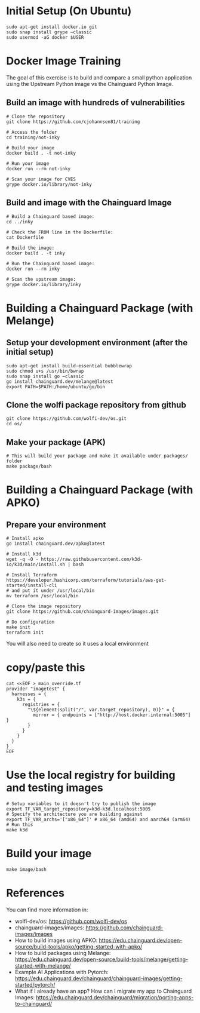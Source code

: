 # Initial Setup (On Ubuntu)
```
sudo apt-get install docker.io git
sudo snap install grype —classic
sudo usermod -aG docker $USER
```

# Docker Image Training
The goal of this exercise is to build and compare a small python application using the Upstream Python image vs the Chainguard Python Image.

## Build an image with hundreds of vulnerabilities
```
# Clone the repository
git clone https://github.com/cjohannsen81/training

# Access the folder
cd training/not-inky

# Build your image
docker build . -t not-inky

# Run your image
docker run --rm not-inky

# Scan your image for CVES
grype docker.io/library/not-inky
```

## Build and image with the Chainguard Image

```
# Build a Chainguard based image:
cd ../inky

# Check the FROM line in the Dockerfile:
cat Dockerfile

# Build the image:
docker build . -t inky

# Run the Chainguard based image:
docker run --rm inky

# Scan the upstream image:
grype docker.io/library/inky 
```

# Building a Chainguard Package (with Melange)

## Setup your development environment (after the initial setup)
```
sudo apt-get install build-essential bubblewrap
sudo chmod u+s /usr/bin/bwrap
sudo snap install go —classic
go install chainguard.dev/melange@latest
export PATH=$PATH:/home/ubuntu/go/bin
```

## Clone the wolfi package repository from github
```
git clone https://github.com/wolfi-dev/os.git
cd os/
```

## Make your package (APK)
```
# This will build your package and make it available under packages/ folder
make package/bash
```

# Building a Chainguard Package (with APKO)

## Prepare your environment
```
# Install apko
go install chainguard.dev/apko@latest

# Install k3d
wget -q -O - https://raw.githubusercontent.com/k3d-io/k3d/main/install.sh | bash

# Install Terraform https://developer.hashicorp.com/terraform/tutorials/aws-get-started/install-cli
# and put it under /usr/local/bin
mv terraform /usr/local/bin

# Clone the image repository
git clone https://github.com/chainguard-images/images.git

# Do configuration
make init
terraform init
```

You will also need to create so it uses a local environment
# copy/paste this
```
cat <<EOF > main_override.tf
provider "imagetest" {
  harnesses = {
    k3s = {
      registries = {
        "\${element(split("/", var.target_repository), 0)}" = {
          mirror = { endpoints = ["http://host.docker.internal:5005"] }
        }
      }
    }
  }
}
EOF
```

# Use the local registry for building and testing images
````
# Setup variables to it doesn't try to publish the image
export TF_VAR_target_repository=k3d-k3d.localhost:5005
# Specify the architecture you are building against
export TF_VAR_archs='["x86_64"]' # x86_64 (amd64) and aarch64 (arm64)
# Run this
make k3d
````

# Build your image
```
make image/bash
```

# References
You can find more information in:
 * wolfi-dev/os: https://github.com/wolfi-dev/os
 * chainguard-images/images: https://github.com/chainguard-images/images
 * How to build images using APKO: https://edu.chainguard.dev/open-source/build-tools/apko/getting-started-with-apko/
 * How to build packages using Melange: https://edu.chainguard.dev/open-source/build-tools/melange/getting-started-with-melange/
 * Example AI Applications with Pytorch: https://edu.chainguard.dev/chainguard/chainguard-images/getting-started/pytorch/
 * What if I already have an app? How can I migrate my app to Chainguard Images: https://edu.chainguard.dev/chainguard/migration/porting-apps-to-chainguard/
